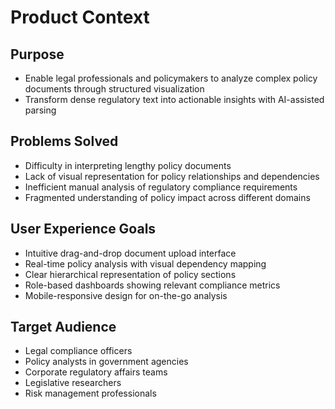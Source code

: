 # Product Context

## Purpose
- Enable legal professionals and policymakers to analyze complex policy documents through structured visualization
- Transform dense regulatory text into actionable insights with AI-assisted parsing

## Problems Solved
- Difficulty in interpreting lengthy policy documents
- Lack of visual representation for policy relationships and dependencies
- Inefficient manual analysis of regulatory compliance requirements
- Fragmented understanding of policy impact across different domains

## User Experience Goals
- Intuitive drag-and-drop document upload interface
- Real-time policy analysis with visual dependency mapping
- Clear hierarchical representation of policy sections
- Role-based dashboards showing relevant compliance metrics
- Mobile-responsive design for on-the-go analysis

## Target Audience
- Legal compliance officers
- Policy analysts in government agencies
- Corporate regulatory affairs teams
- Legislative researchers
- Risk management professionals
